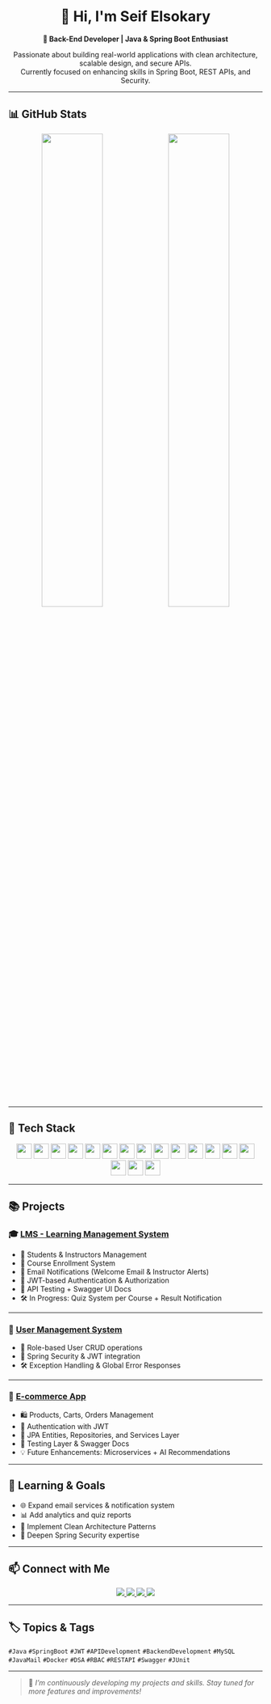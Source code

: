 <h1 align="center">👋 Hi, I'm Seif Elsokary</h1>

<p align="center"><b>🔧 Back-End Developer | Java & Spring Boot Enthusiast</b></p>

<p align="center">
Passionate about building real-world applications with clean architecture, scalable design, and secure APIs.<br>
Currently focused on enhancing skills in Spring Boot, REST APIs, and Security.
</p>

---

## 📊 GitHub Stats

<p align="center">
  <img src="https://github-readme-stats.vercel.app/api?username=Seif-Elsokary&show_icons=true&theme=radical" width="49%"/>
  <img src="https://github-readme-stats.vercel.app/api/top-langs/?username=Seif-Elsokary&layout=compact&theme=radical&langs_count=10" width="49%"/>
</p>

---

## 🚀 Tech Stack

<p align="center">
  <img src="https://img.shields.io/badge/Java-ED8B00?style=flat-square&logo=openjdk&logoColor=white" height="30"/>
  <img src="https://img.shields.io/badge/Spring_Boot-6DB33F?style=flat-square&logo=springboot&logoColor=white" height="30"/>
  <img src="https://img.shields.io/badge/Spring_Security-6DB33F?style=flat-square&logo=springsecurity&logoColor=white" height="30"/>
  <img src="https://img.shields.io/badge/MySQL-00758F?style=flat-square&logo=mysql&logoColor=white" height="30"/>
  <img src="https://img.shields.io/badge/JUnit-25A162?style=flat-square&logo=junit5&logoColor=white" height="30"/>
  <img src="https://img.shields.io/badge/Mockito-4CAF50?style=flat-square&logo=testinglibrary&logoColor=white" height="30"/>
  <img src="https://img.shields.io/badge/API_Integration-FF6347?style=flat-square&logo=api&logoColor=white" height="30"/>
  <img src="https://img.shields.io/badge/Data_Structures_and_Algorithms-1E90FF?style=flat-square&logo=algorithm&logoColor=white" height="30"/>
  <img src="https://img.shields.io/badge/Docker-2496ED?style=flat-square&logo=docker&logoColor=white" height="30"/>
  <img src="https://img.shields.io/badge/Python-306998?style=flat-square&logo=python&logoColor=white" height="30"/>
  <img src="https://img.shields.io/badge/RESTful_APIs-2E8B57?style=flat-square&logo=api&logoColor=white" height="30"/>
  <img src="https://img.shields.io/badge/JPA_Hibernate-59666C?style=flat-square&logo=hibernate&logoColor=white" height="30"/>
  <img src="https://img.shields.io/badge/JSP_Servlet-006A57?style=flat-square&logo=java&logoColor=white" height="30"/>
  <img src="https://img.shields.io/badge/Git_GitHub-181717?style=flat-square&logo=git&logoColor=white" height="30"/>
  <img src="https://img.shields.io/badge/Problem_Solving-FF1493?style=flat-square&logo=solving&logoColor=white" height="30"/>
  <img src="https://img.shields.io/badge/Swagger-85EA2D?style=flat-square&logo=swagger&logoColor=black" height="30"/>
  <img src="https://img.shields.io/badge/JavaMail-007396?style=flat-square&logo=gmail&logoColor=white" height="30"/>
</p>

---

## 📚 Projects

### 🎓 [LMS - Learning Management System](https://github.com/Seif-Elsokary/LMS)

- 👥 Students & Instructors Management  
- 📘 Course Enrollment System  
- 📧 Email Notifications (Welcome Email & Instructor Alerts)  
- 🔐 JWT-based Authentication & Authorization  
- 🧪 API Testing + Swagger UI Docs  
- 🛠️ In Progress: Quiz System per Course + Result Notification  

---

### 👤 [User Management System](https://github.com/Seif-Elsokary/user_managment_System)

- 👮 Role-based User CRUD operations  
- 🔐 Spring Security & JWT integration  
- 🛠️ Exception Handling & Global Error Responses  

---

### 🛒 [E-commerce App](https://github.com/Seif-Elsokary/ecommerce_app)

- 🛍️ Products, Carts, Orders Management  
- 🔐 Authentication with JWT  
- 🧱 JPA Entities, Repositories, and Services Layer  
- 📘 Testing Layer & Swagger Docs  
- 💡 Future Enhancements: Microservices + AI Recommendations  

---

## 🎯 Learning & Goals

- 🌐 Expand email services & notification system  
- 📊 Add analytics and quiz reports  
- 🧱 Implement Clean Architecture Patterns  
- 🔐 Deepen Spring Security expertise  

---

## 📫 Connect with Me

<p align="center">
  <a href="https://www.linkedin.com/in/seif-elsokary-350233256/" target="_blank">
    <img src="https://img.shields.io/badge/LinkedIn-0077B5?style=for-the-badge&logo=linkedin&logoColor=white" />
  </a>
  <a href="https://github.com/Seif-Elsokary" target="_blank">
    <img src="https://img.shields.io/badge/GitHub-181717?style=for-the-badge&logo=github&logoColor=white" />
  </a>
  <a href="https://wa.me/01017846543" target="_blank">
    <img src="https://img.shields.io/badge/WhatsApp-25D366?style=for-the-badge&logo=whatsapp&logoColor=white" />
  </a>
  <a href="mailto:seifelsokary2022@gmail.com" target="_blank">
    <img src="https://img.shields.io/badge/Email-D14836?style=for-the-badge&logo=gmail&logoColor=white" />
  </a>
</p>

---

## 🏷 Topics & Tags

`#Java` `#SpringBoot` `#JWT` `#APIDevelopment` `#BackendDevelopment` `#MySQL` `#JavaMail` `#Docker` `#DSA` `#RBAC` `#RESTAPI` `#Swagger` `#JUnit`

---

> 🚧 *I’m continuously developing my projects and skills. Stay tuned for more features and improvements!*

